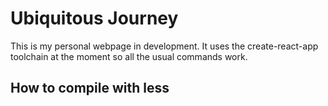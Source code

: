 # Ubiquitous Journey

This is my personal webpage in development. It uses the create-react-app toolchain
at the moment so all the usual commands work.

## How to compile with less
